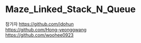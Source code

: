 # Maze_Linked_Stack_N_Queue

참가자
https://github.com/jdohun <br>
https://github.com/Hong-yeonggwang<br>
https://github.com/woohee0923<br>
